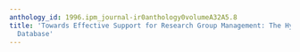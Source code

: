 ```yaml
---
anthology_id: 1996.ipm_journal-ir0anthology0volumeA32A5.8
title: 'Towards Effective Support for Research Group Management: The Hypotheses Papers
  Database'
---
```

